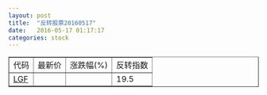 ```yaml
---
layout: post
title:  "反转股票20160517"
date:   2016-05-17 01:17:17
categories: stock
---
```


<script type="text/javascript">
var stockList = []
stockList.push('gb_lgf');
</script>

<table border="1">
 <tr>
 <td>代码</td>
  <td>最新价</td>
  <td>涨跌幅(%)</td>
 <td>反转指数</td>
</tr>
  <tr id="lgf"><td><a href="http://stock.finance.sina.com.cn/usstock/quotes/LGF.html" target="_blank">LGF</a></td><td></td><td></td><td>19.5</td></tr>
</table>
